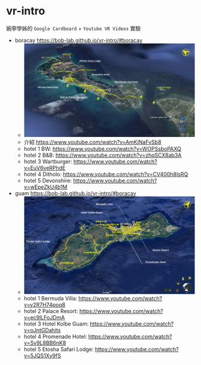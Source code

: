# vr-intro

婉寧學姊的 `Google Cardboard` + `Youtube VR Videos` 實驗

-   boracay <https://bob-lab.github.io/vr-intro/#boracay>
    -   ![map](./public/images/boracay.jpg)
    -   介紹 <https://www.youtube.com/watch?v=AmKiNaFvSb8>
    -   hotel 1 BW: <https://www.youtube.com/watch?v=WOPSsboPAXQ>
    -   hotel 2 B&B: <https://www.youtube.com/watch?v=zhqSCX8ab3A>
    -   hotel 3 Wartburger: <https://www.youtube.com/watch?v=EuV6veRPhdE>
    -   hotel 4 Ditholo: <https://www.youtube.com/watch?v=CV400h8IsRQ>
    -   hotel 5 Devonshire: <https://www.youtube.com/watch?v=wEpeZkU4b1M>
-   guam <https://bob-lab.github.io/vr-intro/#boracay>
    -   ![map](./public/images/guam.png)
    -   hotel 1 Bermuda Villa: <https://www.youtube.com/watch?v=y2R7H74poq8>
    -   hotel 2 Palace Resort: <https://www.youtube.com/watch?v=ec9lLFoJDmA>
    -   hotel 3 Hotel Kolbe Guam: <https://www.youtube.com/watch?v=oJntGDahits>
    -   hotel 4 Promenade Hotel: <https://www.youtube.com/watch?v=Sv9L8BB6nK8>
    -   hotel 5 Etosha Safari Lodge: <https://www.youtube.com/watch?v=5JQS1Xy9fS>

